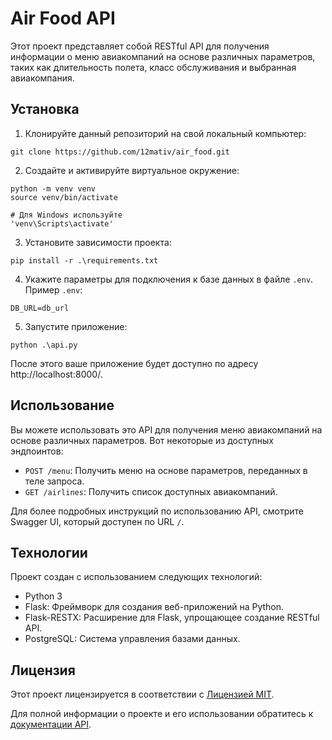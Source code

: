 # Air Food API

Этот проект представляет собой RESTful API для получения информации о меню авиакомпаний на основе различных параметров, таких как длительность полета, класс обслуживания и выбранная авиакомпания.

## Установка

1. Клонируйте данный репозиторий на свой локальный компьютер:

```
git clone https://github.com/12mativ/air_food.git
```

2. Создайте и активируйте виртуальное окружение:

```
python -m venv venv
source venv/bin/activate  

# Для Windows используйте 
'venv\Scripts\activate'
```

3. Установите зависимости проекта:

```
pip install -r .\requirements.txt
```

4. Укажите параметры для подключения к базе данных в файле `.env`. Пример `.env`:

```
DB_URL=db_url
```

5. Запустите приложение:

```
python .\api.py
```

После этого ваше приложение будет доступно по адресу http://localhost:8000/.

## Использование

Вы можете использовать это API для получения меню авиакомпаний на основе различных параметров. Вот некоторые из доступных эндпоинтов:

- `POST /menu`: Получить меню на основе параметров, переданных в теле запроса.
- `GET /airlines`: Получить список доступных авиакомпаний.

Для более подробных инструкций по использованию API, смотрите Swagger UI, который доступен по URL `/`. 

## Технологии

Проект создан с использованием следующих технологий:

- Python 3
- Flask: Фреймворк для создания веб-приложений на Python.
- Flask-RESTX: Расширение для Flask, упрощающее создание RESTful API.
- PostgreSQL: Система управления базами данных.

## Лицензия

Этот проект лицензируется в соответствии с [Лицензией MIT](LICENSE).

Для полной информации о проекте и его использовании обратитесь к [документации API](http://localhost:8000/).